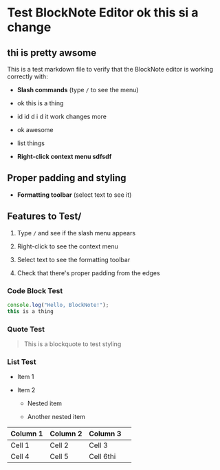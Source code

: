 # Test BlockNote Editor ok this si a change

## thi is pretty awsome

This is a test markdown file to verify that the BlockNote editor is working correctly with:

* **Slash commands** (type `/` to see the menu)

* ok this is a thing

* id id d i d it work changes more

* ok awesome

* list things

* **Right-click context menu sdfsdf**

## **Proper padding and styling**

* **Formatting toolbar** (select text to see it)

## Features to Test/

1. Type `/` and see if the slash menu appears

2. Right-click to see the context menu

3. Select text to see the formatting toolbar

4. Check that there's proper padding from the edges

### Code Block Test

```javascript
console.log("Hello, BlockNote!");
this is a thing
```

### Quote Test

> This is a blockquote to test styling

###

### List Test

* Item 1

* Item 2

  * Nested item

  * Another nested item

| Column 1 | Column 2 | Column 3  |   |
| -------- | -------- | --------- | - |
| Cell 1   | Cell 2   | Cell 3    |   |
| Cell 4   | Cell 5   | Cell 6thi |   |
